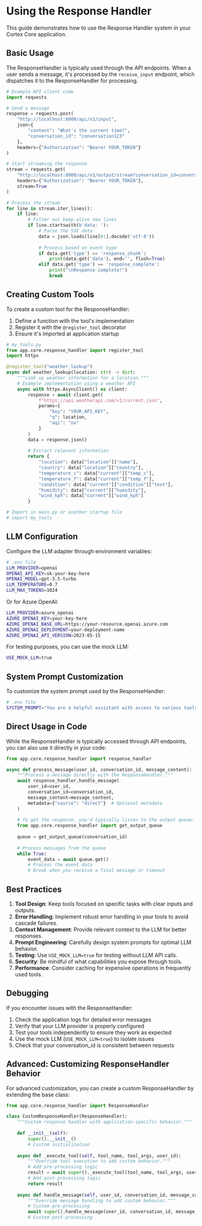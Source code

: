 # Using the Response Handler

This guide demonstrates how to use the Response Handler system in your Cortex Core application.

## Basic Usage

The ResponseHandler is typically used through the API endpoints. When a user sends a message, it's processed by the `receive_input` endpoint, which dispatches it to the ResponseHandler for processing.

```python
# Example API client code
import requests

# Send a message
response = requests.post(
    "http://localhost:8000/api/v1/input",
    json={
        "content": "What's the current time?",
        "conversation_id": "conversation123"
    },
    headers={"Authorization": "Bearer YOUR_TOKEN"}
)

# Start streaming the response
stream = requests.get(
    "http://localhost:8000/api/v1/output/stream?conversation_id=conversation123",
    headers={"Authorization": "Bearer YOUR_TOKEN"},
    stream=True
)

# Process the stream
for line in stream.iter_lines():
    if line:
        # Filter out keep-alive new lines
        if line.startswith(b'data: '):
            # Parse the SSE data
            data = json.loads(line[6:].decode('utf-8'))
            
            # Process based on event type
            if data.get('type') == 'response_chunk':
                print(data.get('data'), end='', flush=True)
            elif data.get('type') == 'response_complete':
                print("\nResponse complete!")
                break
```

## Creating Custom Tools

To create a custom tool for the ResponseHandler:

1. Define a function with the tool's implementation
2. Register it with the `@register_tool` decorator
3. Ensure it's imported at application startup

```python
# my_tools.py
from app.core.response_handler import register_tool
import httpx

@register_tool("weather_lookup")
async def weather_lookup(location: str) -> dict:
    """Look up weather information for a location."""
    # Example implementation using a weather API
    async with httpx.AsyncClient() as client:
        response = await client.get(
            f"https://api.weatherapi.com/v1/current.json",
            params={
                "key": "YOUR_API_KEY",
                "q": location,
                "aqi": "no"
            }
        )
        data = response.json()
        
        # Extract relevant information
        return {
            "location": data["location"]["name"],
            "country": data["location"]["country"],
            "temperature_c": data["current"]["temp_c"],
            "temperature_f": data["current"]["temp_f"],
            "condition": data["current"]["condition"]["text"],
            "humidity": data["current"]["humidity"],
            "wind_kph": data["current"]["wind_kph"]
        }

# Import in main.py or another startup file
# import my_tools
```

## LLM Configuration

Configure the LLM adapter through environment variables:

```bash
# .env file
LLM_PROVIDER=openai
OPENAI_API_KEY=sk-your-key-here
OPENAI_MODEL=gpt-3.5-turbo
LLM_TEMPERATURE=0.7
LLM_MAX_TOKENS=1024
```

Or for Azure OpenAI:

```bash
LLM_PROVIDER=azure_openai
AZURE_OPENAI_KEY=your-key-here
AZURE_OPENAI_BASE_URL=https://your-resource.openai.azure.com
AZURE_OPENAI_DEPLOYMENT=your-deployment-name
AZURE_OPENAI_API_VERSION=2023-05-15
```

For testing purposes, you can use the mock LLM:

```bash
USE_MOCK_LLM=true
```

## System Prompt Customization

To customize the system prompt used by the ResponseHandler:

```bash
# .env file
SYSTEM_PROMPT="You are a helpful assistant with access to various tools. When the user asks a question that requires current information or specific data lookups, use the appropriate tool to find the answer. Otherwise, provide a direct response based on your existing knowledge."
```

## Direct Usage in Code

While the ResponseHandler is typically accessed through API endpoints, you can also use it directly in your code:

```python
from app.core.response_handler import response_handler

async def process_message(user_id, conversation_id, message_content):
    """Process a message directly with the ResponseHandler."""
    await response_handler.handle_message(
        user_id=user_id,
        conversation_id=conversation_id,
        message_content=message_content,
        metadata={"source": "direct"}  # Optional metadata
    )
    
    # To get the response, you'd typically listen to the output queue:
    from app.core.response_handler import get_output_queue
    
    queue = get_output_queue(conversation_id)
    
    # Process messages from the queue
    while True:
        event_data = await queue.get()
        # Process the event data
        # Break when you receive a final message or timeout
```

## Best Practices

1. **Tool Design**: Keep tools focused on specific tasks with clear inputs and outputs.
2. **Error Handling**: Implement robust error handling in your tools to avoid cascade failures.
3. **Context Management**: Provide relevant context to the LLM for better responses.
4. **Prompt Engineering**: Carefully design system prompts for optimal LLM behavior.
5. **Testing**: Use `USE_MOCK_LLM=true` for testing without LLM API calls.
6. **Security**: Be mindful of what capabilities you expose through tools.
7. **Performance**: Consider caching for expensive operations in frequently used tools.

## Debugging

If you encounter issues with the ResponseHandler:

1. Check the application logs for detailed error messages
2. Verify that your LLM provider is properly configured
3. Test your tools independently to ensure they work as expected
4. Use the mock LLM (`USE_MOCK_LLM=true`) to isolate issues
5. Check that your conversation_id is consistent between requests

## Advanced: Customizing ResponseHandler Behavior

For advanced customization, you can create a custom ResponseHandler by extending the base class:

```python
from app.core.response_handler import ResponseHandler

class CustomResponseHandler(ResponseHandler):
    """Custom response handler with application-specific behavior."""
    
    def __init__(self):
        super().__init__()
        # Custom initialization
        
    async def _execute_tool(self, tool_name, tool_args, user_id):
        """Override tool execution to add custom behavior."""
        # Add pre-processing logic
        result = await super()._execute_tool(tool_name, tool_args, user_id)
        # Add post-processing logic
        return result
    
    async def handle_message(self, user_id, conversation_id, message_content, metadata=None):
        """Override message handling to add custom behavior."""
        # Custom pre-processing
        await super().handle_message(user_id, conversation_id, message_content, metadata)
        # Custom post-processing
```